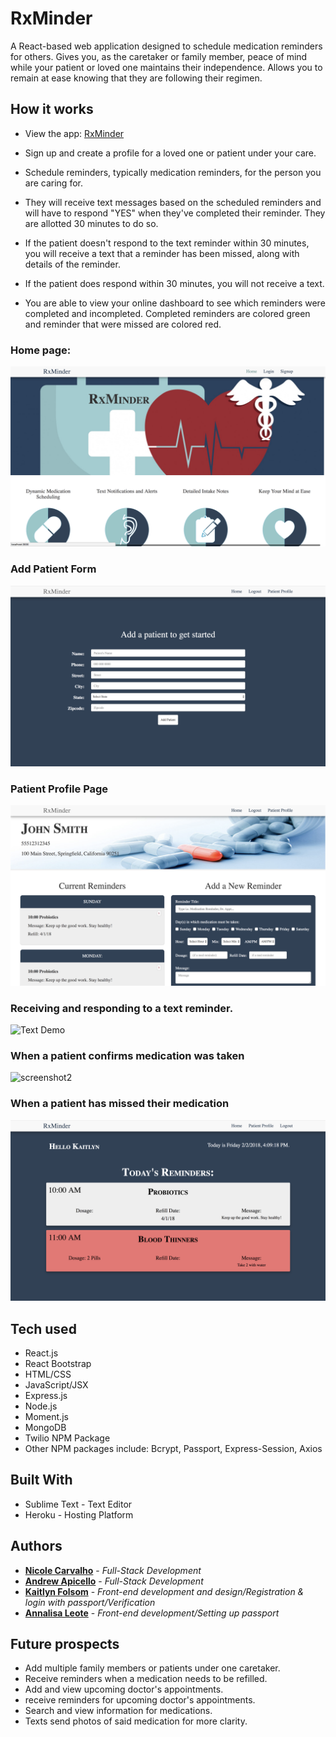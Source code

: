 # RxMinder

A React-based web application designed to schedule medication reminders for others. Gives you, as the caretaker or family member, peace of mind while your patient or loved one maintains their independence. Allows you to remain at ease knowing that they are following their regimen.

## How it works

* View the app: [RxMinder](https://ancient-bastion-53743.herokuapp.com/)

* Sign up and create a profile for a loved one or patient under your care.
* Schedule reminders, typically medication reminders, for the person you are caring for.
* They will receive text messages based on the scheduled reminders and will have to respond "YES" when they've completed their reminder. They are allotted 30 minutes to do so.
* If the patient doesn't respond to the text reminder within 30 minutes, you will receive a text that a reminder has been missed, along with details of the reminder.
* If the patient does respond within 30 minutes, you will not receive a text.
* You are able to view your online dashboard to see which reminders were completed and incompleted. Completed reminders are colored green and reminder that were missed are colored red. 

### Home page:
![Home Page](/src/assets/HomePage.png)

### Add Patient Form
![Add Patient Form](/src/assets/AddPatient.png)

### Patient Profile Page 
![Patient Profile](/src/assets/PatientProfile.png)

### Receiving and responding to a text reminder.
![Text Demo](/src/assets/textDemo.gif)

### When a patient confirms medication was taken
![screenshot2](/src/assets/RespondingToReminder.gif)

### When a patient has missed their medication

![screenshot1](/src/assets/MissingReminder.png)

## Tech used
- React.js
- React Bootstrap
- HTML/CSS
- JavaScript/JSX
- Express.js
- Node.js
- Moment.js
- MongoDB
- Twilio NPM Package
- Other NPM packages include: Bcrypt, Passport, Express-Session, Axios

## Built With

* Sublime Text - Text Editor
* Heroku - Hosting Platform

## Authors

* **[Nicole Carvalho](https://github.com/nicolelcarvalho)** - *Full-Stack Development*
* **[Andrew Apicello](https://github.com/andrew-apicello)** - *Full-Stack Development*
* **[Kaitlyn Folsom](https://github.com/Jewel0106)** - *Front-end development and design/Registration & login with passport/Verification*
* **[Annalisa Leote](https://github.com/aleote)** - *Front-end development/Setting up passport*

## Future prospects

* Add multiple family members or patients under one caretaker.
* Receive reminders when a medication needs to be refilled.
* Add and view upcoming doctor's appointments.
* receive reminders for upcoming doctor's appointments.
* Search and view information for medications.
* Texts send photos of said medication for more clarity.
